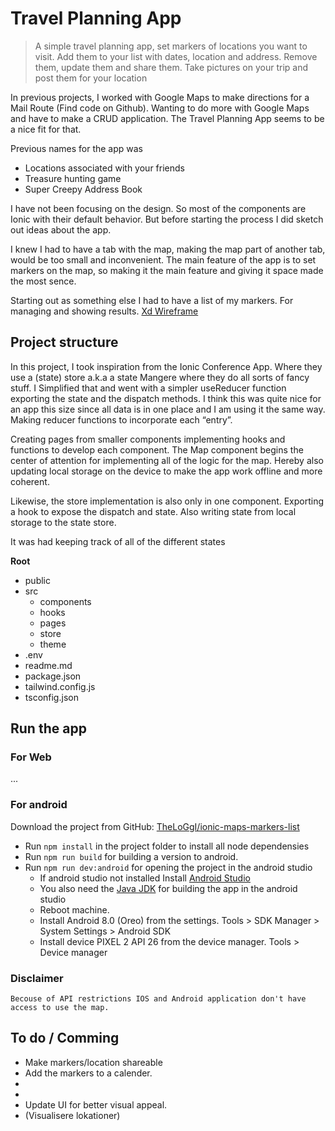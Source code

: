 # Travel Planning App

> A simple travel planning app, set markers of locations you want to visit. Add them to your list with dates, location and address. Remove them, update them and share them. Take pictures on your trip and post them for your location

In previous projects, I worked with Google Maps to make directions for a Mail Route (Find code on Github). Wanting to do more with Google Maps and have to make a CRUD application. The Travel Planning App seems to be a nice fit for that.

Previous names for the app was

- Locations associated with your friends
- Treasure hunting game
- Super Creepy Address Book

I have not been focusing on the design. So most of the components are Ionic with their default behavior. But before starting the process I did sketch out ideas about the app.

I knew I had to have a tab with the map, making the map part of another tab, would be too small and inconvenient. The main feature of the app is to set markers on the map, so making it the main feature and giving it space made the most sence.

Starting out as something else I had to have a list of my markers. For managing and showing results.
[Xd Wireframe](https://xd.adobe.com/view/d66b11ca-a67b-48e6-aa09-38fe9b00422b-8338/)

## Project structure

In this project, I took inspiration from the Ionic Conference App. Where they use a (state) store a.k.a a state Mangere where they do all sorts of fancy stuff. I Simplified that and went with a simpler useReducer function exporting the state and the dispatch methods.
I think this was quite nice for an app this size since all data is in one place and I am using it the same way. Making reducer functions to incorporate each “entry”.

Creating pages from smaller components implementing hooks and functions to develop each component. The Map component begins the center of attention for implementing all of the logic for the map. Hereby also updating local storage on the device to make the app work offline and more coherent.

Likewise, the store implementation is also only in one component. Exporting a hook to expose the dispatch and state. Also writing state from local storage to the state store.

It was had keeping track of all of the different states

**Root**

- public
- src
  - components
  - hooks
  - pages
  - store
  - theme
- .env
- readme.md
- package.json
- tailwind.config.js
- tsconfig.json

## Run the app

### For Web

...

### For android

Download the project from GitHub: [TheLoGgI/ionic-maps-markers-list](https://github.com/TheLoGgI/ionic-maps-markers-list)

- Run `npm install` in the project folder to install all node dependensies
- Run `npm run build` for building a version to android.
- Run `npm run dev:android` for opening the project in the android studio
  - If android studio not installed Install [Android Studio](https://developer.android.com/studio/install)
  - You also need the [Java JDK](https://www.oracle.com/java/technologies/downloads/) for building the app in the android studio
  - Reboot machine.
  - Install Android 8.0 (Oreo) from the settings. Tools > SDK Manager > System Settings > Android SDK
  - Install device PIXEL 2 API 26 from the device manager. Tools > Device manager

### Disclaimer

    Becouse of API restrictions IOS and Android application don't have access to use the map.

## To do / Comming

- Make markers/location shareable
- Add the markers to a calender.
-
-
- Update UI for better visual appeal.
- (Visualisere lokationer)

